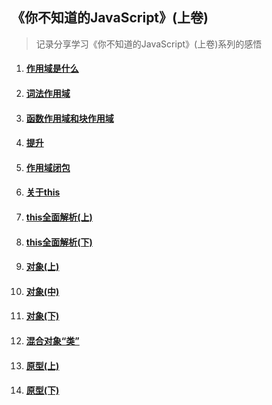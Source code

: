 ## 《你不知道的JavaScript》(上卷)

> 记录分享学习《你不知道的JavaScript》(上卷)系列的感悟

1. #### [作用域是什么](https://jayconscious.github.io/blog/book/dontknowjs/scope&closure/scope.html)
2. #### [词法作用域](https://jayconscious.github.io/blog/book/dontknowjs/scope&closure/lexingscope.html)
3. #### [函数作用域和块作用域](https://jayconscious.github.io/blog/book/dontknowjs/scope&closure/fnblockscope.html)
4. #### [提升](https://jayconscious.github.io/blog/book/dontknowjs/scope&closure/hoisting.html)
5. #### [作用域闭包](https://jayconscious.github.io/blog/book/dontknowjs/scope&closure/scopeclosure.html)

6. #### [关于this](https://jayconscious.github.io/blog/book/dontknowjs/sthis&objectproto/aboutthis.html)
7. #### [this全面解析(上)](https://jayconscious.github.io/blog/book/dontknowjs/sthis&objectproto/analysisthis1.html)
8. #### [this全面解析(下)](https://jayconscious.github.io/blog/book/dontknowjs/sthis&objectproto/analysisthis2.html)
9. #### [对象(上)](https://jayconscious.github.io/blog/book/dontknowjs/sthis&objectproto/object1.html)
10. #### [对象(中)](https://jayconscious.github.io/blog/book/dontknowjs/sthis&objectproto/object2.html)
11. #### [对象(下)](https://jayconscious.github.io/blog/book/dontknowjs/sthis&objectproto/object3.html)

12. #### [混合对象“类”](https://jayconscious.github.io/blog/book/dontknowjs/sthis&objectproto/mixedobjects.html)
13. #### [原型(上)](https://jayconscious.github.io/blog/book/dontknowjs/sthis&objectproto/prototype1.html)
14. #### [原型(下)](https://jayconscious.github.io/blog/book/dontknowjs/sthis&objectproto/prototype2.html)



